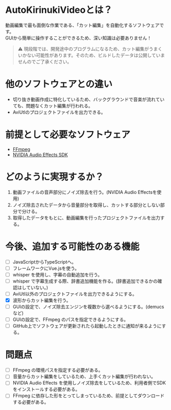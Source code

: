 # AutoKirinukiVideoとは？
動画編集で最も面倒な作業である、「カット編集」を自動化するソフトウェアです。<br>
GUIから簡単に操作することができるため、深い知識は必要ありません！<br>
> ⚠️ 現段階では、開発途中のプログラムになるため、カット編集がうまくいかない可能性があります。そのため、ビルドしたデータは公開していませんのでご了承ください。
# 他のソフトウェアとの違い
- 切り抜き動画作成に特化しているため、バックグラウンドで音楽が流れていても、問題なくカット編集が行われる。
- AviUtlのプロジェクトファイルを出力できる。
# 前提として必要なソフトウェア
- [FFmpeg](https://ffmpeg.org/)
- [NVIDIA Audio Effects SDK](https://www.nvidia.com/ja-jp/geforce/broadcasting/broadcast-sdk/resources/)
# どのように実現するか？
1. 動画ファイルの音声部分にノイズ除去を行う。(NVIDIA Audio Effectsを使用)
2. ノイズ除去されたデータから音量部分を取得し、カットする部分としない部分で分ける。
3. 取得したデータをもとに、動画編集を行ったプロジェクトファイルを出力する。
# 今後、追加する可能性のある機能
- [ ] JavaScriptからTypeScriptへ。
- [ ] フレームワークにVue.jsを使う。
- [ ] whisper を使用し、字幕の自動追加を行う。
- [ ] whisper で字幕生成する際、辞書追加機能を作る。(辞書追加できるかの確認はしていない。)
- [ ] AviUtl以外のプロジェクトファイルを出力できるようにする。
- [x] 波形からカット編集を行う。
- [ ] GUIの設定で、ノイズ除去エンジンを複数から選べるようにする。(demucsなど)
- [ ] GUIの設定で、FFmpeg のパスを指定できるようにする。
- [ ] GitHub上でソフトウェアが更新されたら起動したときに通知が来るようにする。
# 問題点
- [ ] FFmpeg の環境パスを指定する必要がある。
- [ ] 音量からカット編集をしているため、上手くカット編集が行われない。
- [ ] NVIDIA Audio Effects を使用しノイズ除去をしているため、利用者側でSDKをインストールする必要がある。
- [ ] FFmpeg に依存した形をとってしまっているため、前提としてダウンロードする必要がある。
